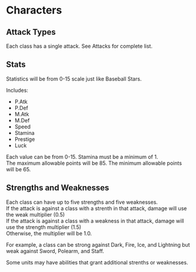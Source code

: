 # Characters

## Attack Types

Each class has a single attack.  See Attacks for complete list.  

## Stats

Statistics will be from 0-15 scale just like Baseball Stars.  

Includes:
- P.Atk
- P.Def
- M.Atk
- M.Def
- Speed
- Stamina
- Prestige
- Luck

Each value can be from 0-15.  Stamina must be a minimum of 1.  
The maximum allowable points will be 85. 
The minimum allowable points will be 65.  

## Strengths and Weaknesses
Each class can have up to five strengths and five weaknesses.  
If the attack is against a class with a strenth in that attack, damage will use the weak multiplier (0.5)  
If the attack is against a class with a weakness in that attack, damage will use the strength multiplier (1.5)  
Otherwise, the multiplier will be 1.0.  

For example, a class can be strong against Dark, Fire, Ice, and Lightning but weak against Sword, Polearm, and Staff.  

Some units may have abilities that grant additional strenths or weaknesses.  

